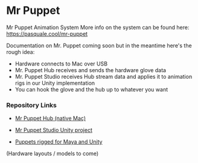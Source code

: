 # Mr Puppet
Mr Puppet Animation System
More info on the system can be found here: https://pasquale.cool/mr-puppet

Documentation on Mr. Puppet coming soon but in the meantime here's the rough idea:
- Hardware connects to Mac over USB
- Mr. Puppet Hub receives and sends the hardware glove data 
- Mr. Puppet Studio receives Hub stream data and applies it to animation rigs in our Unity implementation
- You can hook the glove and the hub up to whatever you want

### Repository Links
- [Mr Puppet Hub (native Mac)](https://github.com/altbizney/mr-puppet-hub-native)

- [Mr Puppet Studio Unity project](https://github.com/altbizney/mr-puppet-studio)

- [Puppets rigged for Maya and Unity](https://github.com/altbizney/puppets)

(Hardware layouts / models to come)

